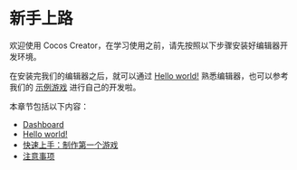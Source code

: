 # 新手上路

欢迎使用 Cocos Creator，在学习使用之前，请先按照以下步骤安装好编辑器开发环境。

在安装完我们的编辑器之后，就可以通过 [Hello world!](helloworld/index.md) 熟悉编辑器，也可以参考我们的 [示例游戏](first-game/index.md) 进行自己的开发啦。

本章节包括以下内容：

- [Dashboard](dashboard/index.md)
- [Hello world!](helloworld/index.md)
- [快速上手：制作第一个游戏](first-game/index.md)
- [注意事项](attention/index.md)
